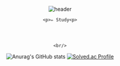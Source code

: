 <div align="center">
    
  ![header](https://capsule-render.vercel.app/api?type=Cylinder&text=yuna&color=046E46&fontColor=ffffff&animation=fadeIn&fontAlignY=55)
  
    <p>✏️ Study<p>



    
    <br/>
  ![Anurag's GitHub stats](https://github-readme-stats.vercel.app/api?username=kn9012&show_icons=true&theme=radical)
[![Solved.ac Profile](http://mazassumnida.wtf/api/v2/generate_badge?boj=kn9012)](https://solved.ac/kn9012/)
</div>



<!--
**kn9012/kn9012** is a ✨ _special_ ✨ repository because its `README.md` (this file) appears on your GitHub profile.

Here are some ideas to get you started:

- 🔭 I’m currently working on ...
- 🌱 I’m currently learning ...
- 👯 I’m looking to collaborate on ...
- 🤔 I’m looking for help with ...
- 💬 Ask me about ...
- 📫 How to reach me: ...
- 😄 Pronouns: ...
- ⚡ Fun fact: ...
-->
